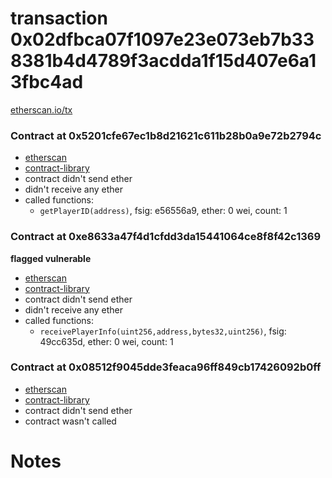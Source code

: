# transaction 0x02dfbca07f1097e23e073eb7b338381b4d4789f3acdda1f15d407e6a13fbc4ad

[etherscan.io/tx](https://etherscan.io/tx/0x02dfbca07f1097e23e073eb7b338381b4d4789f3acdda1f15d407e6a13fbc4ad)


### Contract at 0x5201cfe67ec1b8d21621c611b28b0a9e72b2794c

* [etherscan](https://etherscan.io/address/0x5201cfe67ec1b8d21621c611b28b0a9e72b2794c)
* [contract-library](https://contract-library.com/contracts/Ethereum/5201cfe67ec1b8d21621c611b28b0a9e72b2794c)
* contract didn't send ether
* didn't receive any ether
* called functions:
    * `getPlayerID(address)`, fsig: e56556a9, ether: 0 wei, count: 1


### Contract at 0xe8633a47f4d1cfdd3da15441064ce8f8f42c1369

**flagged vulnerable**

* [etherscan](https://etherscan.io/address/0xe8633a47f4d1cfdd3da15441064ce8f8f42c1369)
* [contract-library](https://contract-library.com/contracts/Ethereum/e8633a47f4d1cfdd3da15441064ce8f8f42c1369)
* contract didn't send ether
* didn't receive any ether
* called functions:
    * `receivePlayerInfo(uint256,address,bytes32,uint256)`, fsig: 49cc635d, ether: 0 wei, count: 1


### Contract at 0x08512f9045dde3feaca96ff849cb17426092b0ff

* [etherscan](https://etherscan.io/address/0x08512f9045dde3feaca96ff849cb17426092b0ff)
* [contract-library](https://contract-library.com/contracts/Ethereum/08512f9045dde3feaca96ff849cb17426092b0ff)
* contract didn't send ether
* contract wasn't called

# Notes

